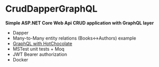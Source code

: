 # CrudDapperGraphQL
<b>Simple ASP.NET Core Web Api CRUD application with GraphQL layer</b>
<ul>
<li>Dapper</li>
<li>Many-to-Many entity relations (Books<->Authors) example</li>
<li><a href="https://chillicream.com/docs/hotchocolate/v13">GraphQL with HotChocolate</a></li>
<li>MSTest unit tests + Moq</li>
<li>JWT Bearer authorization</li>
<li>Docker</li>
</ul>
